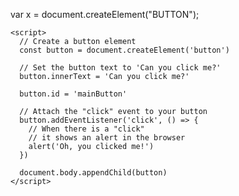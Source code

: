 var x = document.createElement("BUTTON");
<html>
  <head>
    <title>Create a Button in JavaScript</title>
  </head>

  <body>
    <!-- Empty <body> HTML (the JavaScript code in <script> will generate a button here)-->

    <script>
      // Create a button element
      const button = document.createElement('button')

      // Set the button text to 'Can you click me?'
      button.innerText = 'Can you click me?'

      button.id = 'mainButton'

      // Attach the "click" event to your button
      button.addEventListener('click', () => {
        // When there is a "click"
        // it shows an alert in the browser
        alert('Oh, you clicked me!')
      })

      document.body.appendChild(button)
    </script>
  </body>
</html>
